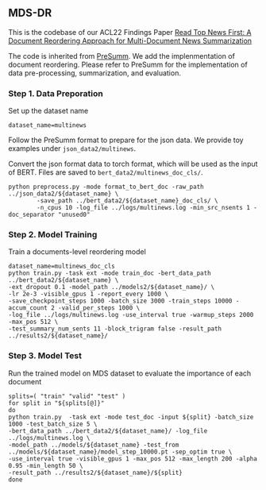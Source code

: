 ## MDS-DR

This is the codebase of our ACL22 Findings Paper [Read Top News First: A Document Reordering Approach for Multi-Document News Summarization](https://arxiv.org/abs/2203.10254)

The code is inherited from [PreSumm](https://github.com/nlpyang/PreSumm). 
We add the implenmentation of document reordering. 
Please refer to PreSumm for the implementation of data pre-processing, summarization, and evaluation.




### Step 1. Data Preporation

Set up the dataset name
```shell script
dataset_name=multinews
```

Follow the PreSumm format to prepare for the json data. We provide toy examples under `json_data2/multinews`.


Convert the json format data to torch format, which will be used as the input of BERT. Files are saved to `bert_data2/multinews_doc_cls/`.

```shell script
python preprocess.py -mode format_to_bert_doc -raw_path ../json_data2/${dataset_name} \
        -save_path ../bert_data2/${dataset_name}_doc_cls/ \
        -n_cpus 10 -log_file ../logs/multinews.log -min_src_nsents 1 -doc_separator "unused0"
```

### Step 2. Model Training
Train a documents-level reordering model

```shell script
dataset_name=multinews_doc_cls
python train.py -task ext -mode train_doc -bert_data_path ../bert_data2/${dataset_name} \
-ext_dropout 0.1 -model_path ../models2/${dataset_name}/ \
-lr 2e-3 -visible_gpus 1 -report_every 1000 \
-save_checkpoint_steps 1000 -batch_size 3000 -train_steps 10000 -accum_count 2 -valid_per_steps 1000 \
-log_file ../logs/multinews.log -use_interval true -warmup_steps 2000 -max_pos 512 \
-test_summary_num_sents 11 -block_trigram false -result_path ../results2/${dataset_name}/
```


### Step 3. Model Test
Run the trained model on MDS dataset to evaluate the importance of each document
```shell script
splits=( "train" "valid" "test" )
for split in "${splits[@]}"
do
python train.py  -task ext -mode test_doc -input ${split} -batch_size 1000 -test_batch_size 5 \
-bert_data_path ../bert_data2/${dataset_name}/ -log_file ../logs/multinews.log \
-model_path ../models/${dataset_name} -test_from ../models/${dataset_name}/model_step_10000.pt -sep_optim true \
-use_interval true -visible_gpus 1 -max_pos 512 -max_length 200 -alpha 0.95 -min_length 50 \
-result_path ../results2/${dataset_name}/${split}
done
```

